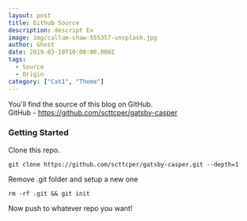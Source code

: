 ```yaml
---
layout: post
title: Github Source
description: descript Ex
image: img/callum-shaw-555357-unsplash.jpg
author: Ghost
date: 2019-03-10T10:00:00.000Z
tags:
  - Source
  - Origin
category: ["Cat1", "Theme"]
---
```


You'll find the source of this blog on GitHub.  
GitHub - https://github.com/scttcper/gatsby-casper

### Getting Started

Clone this repo.

```
git clone https://github.com/scttcper/gatsby-casper.git --depth=1
```

Remove .git folder and setup a new one

```
rm -rf .git && git init
```

Now push to whatever repo you want!
